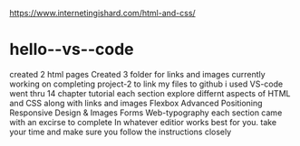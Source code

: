 https://www.internetingishard.com/html-and-css/
# hello--vs--code
created 2 html pages
Created 3 folder for links and images
currently working on completing project-2
to link my files to github i used VS-code
went thru 14 chapter tutorial
each section explore differnt aspects of HTML and CSS
along with links and images
Flexbox 
Advanced Positioning
Responsive Design & Images
Forms
Web-typography
each section came with an excirse to complete
In whatever editior works best for you.
take your time and make sure you follow the instructions closely





